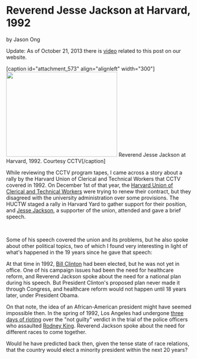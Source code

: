 # Reverend Jesse Jackson at Harvard, 1992

by Jason
Ong

Update: As of October 21, 2013 there is <a
href="http://bostonlocaltv.org/catalog/4605">video</a> related to this post on
our
website.

[caption id="attachment_573" align="alignleft" width="300"]<a
href="http://bostonlocaltv.org/blog/wp-content/uploads/2011/12/jackson_1.jpg"><img
class="size-medium wp-image-573" title="jackson_1" alt=""
src="http://bostonlocaltv.org/blog/wp-content/uploads/2011/12/jackson_1-300x229.jpg"
width="300" height="229" /></a> Reverend Jesse Jackson at Harvard, 1992.
Courtesy
CCTV[/caption]

While reviewing the CCTV program tapes, I came across a story about a rally by
the Harvard Union of Clerical and Technical Workers that CCTV covered in 1992.
On December 1st of that year, the <a href="http://www.huctw.org/">Harvard
Union of Clerical and Technical Workers</a> were trying to renew their
contract, but they disagreed with the university administration over some
provisions. The HUCTW staged a rally in Harvard Yard to gather support for
their position, and <a href="http://en.wikipedia.org/wiki/Jesse_Jackson">Jesse
Jackson</a>, a supporter of the union, attended and gave a brief
speech.

&nbsp;

Some of his speech covered the union and its problems, but he also spoke about
other political topics, two of which I found very interesting in light of
what's happened in the 19 years since he gave that
speech:

At that time in 1992, <a href="http://en.wikipedia.org/wiki/Bill_Clinton">Bill
Clinton</a> had been elected, but he was not yet in office. One of his
campaign issues had been the need for healthcare reform, and Reverend Jackson
spoke about the need for a national plan during his speech. But President
Clinton's proposed plan never made it through Congress, and healthcare reform
would not happen until 18 years later, under President
Obama.

On that note, the idea of an African-American president might have seemed
impossible then. In the spring of 1992, Los Angeles had undergone <a
href="http://en.wikipedia.org/wiki/1992_Los_Angeles_riots">three days of
rioting</a> over the "not guilty" verdict in the trial of the police officers
who assaulted <a href="http://en.wikipedia.org/wiki/Rodney_King">Rodney
King</a>. Reverend Jackson spoke about the need for different races to come
together.

Would he have predicted back then, given the tense state of race relations,
that the country would elect a minority president within the next 20
years?